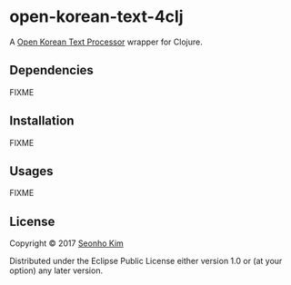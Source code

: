 # open-korean-text-4clj

A [Open Korean Text Processor](https://github.com/open-korean-text/open-korean-text) wrapper for Clojure. 

## Dependencies

FIXME

## Installation

FIXME

## Usages

FIXME

## License

Copyright © 2017 [Seonho Kim](http://seonho.kim)

Distributed under the Eclipse Public License either version 1.0 or (at
your option) any later version.
